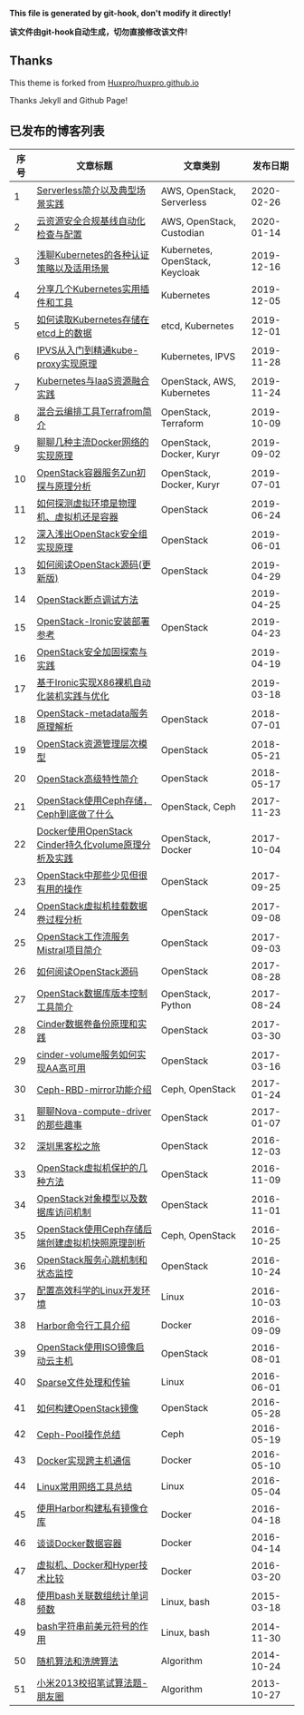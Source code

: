 **This file is generated by git-hook, don't modify it directly!**

**该文件由git-hook自动生成，切勿直接修改该文件!**

## Thanks

This theme is forked from [Huxpro/huxpro.github.io](https://github.com/Huxpro/huxpro.github.io)

Thanks Jekyll and Github Page!

## 已发布的博客列表

|序号|文章标题|文章类别|发布日期|
|----|----|----|----|
|1|[Serverless简介以及典型场景实践](http://int32bit.me/2020/02/26/Serverless简介以及典型场景实践)|AWS, OpenStack, Serverless|2020-02-26|
|2|[云资源安全合规基线自动化检查与配置](http://int32bit.me/2020/01/14/云资源安全合规基线自动化检查与配置)|AWS, OpenStack, Custodian|2020-01-14|
|3|[浅聊Kubernetes的各种认证策略以及适用场景](http://int32bit.me/2019/12/16/浅聊Kubernetes的各种认证策略以及适用场景)|Kubernetes, OpenStack, Keycloak|2019-12-16|
|4|[分享几个Kubernetes实用插件和工具](http://int32bit.me/2019/12/05/分享几个Kubernetes实用插件和工具)|Kubernetes|2019-12-05|
|5|[如何读取Kubernetes存储在etcd上的数据](http://int32bit.me/2019/12/01/如何读取Kubernetes存储在etcd上的数据)|etcd, Kubernetes|2019-12-01|
|6|[IPVS从入门到精通kube-proxy实现原理](http://int32bit.me/2019/11/28/IPVS从入门到精通kube-proxy实现原理)|Kubernetes, IPVS|2019-11-28|
|7|[Kubernetes与IaaS资源融合实践](http://int32bit.me/2019/11/24/Kubernetes与IaaS资源融合实践)|OpenStack, AWS, Kubernetes|2019-11-24|
|8|[混合云编排工具Terrafrom简介](http://int32bit.me/2019/10/09/混合云编排工具Terrafrom简介)|OpenStack, Terraform|2019-10-09|
|9|[聊聊几种主流Docker网络的实现原理](http://int32bit.me/2019/09/02/聊聊几种主流Docker网络的实现原理)|OpenStack, Docker, Kuryr|2019-09-02|
|10|[OpenStack容器服务Zun初探与原理分析](http://int32bit.me/2019/07/01/OpenStack容器服务Zun初探与原理分析)|OpenStack, Docker, Kuryr|2019-07-01|
|11|[如何探测虚拟环境是物理机、虚拟机还是容器](http://int32bit.me/2019/06/24/如何探测虚拟环境是物理机、虚拟机还是容器)|OpenStack|2019-06-24|
|12|[深入浅出OpenStack安全组实现原理](http://int32bit.me/2019/06/01/深入浅出OpenStack安全组实现原理)|OpenStack|2019-06-01|
|13|[如何阅读OpenStack源码(更新版)](http://int32bit.me/2019/04/29/如何阅读OpenStack源码(更新版))|OpenStack|2019-04-29|
|14|[OpenStack断点调试方法](http://int32bit.me/2019/04/25/OpenStack断点调试方法)||2019-04-25|
|15|[OpenStack-Ironic安装部署参考](http://int32bit.me/2019/04/23/OpenStack-Ironic安装部署参考)|OpenStack|2019-04-23|
|16|[OpenStack安全加固探索与实践](http://int32bit.me/2019/04/19/OpenStack安全加固探索与实践)||2019-04-19|
|17|[基于Ironic实现X86裸机自动化装机实践与优化](http://int32bit.me/2019/03/18/基于Ironic实现X86裸机自动化装机实践与优化)||2019-03-18|
|18|[OpenStack-metadata服务原理解析](http://int32bit.me/2018/07/01/OpenStack-metadata服务原理解析)|OpenStack|2018-07-01|
|19|[OpenStack资源管理层次模型](http://int32bit.me/2018/05/21/OpenStack资源管理层次模型)|OpenStack|2018-05-21|
|20|[OpenStack高级特性简介](http://int32bit.me/2018/05/17/OpenStack高级特性简介)|OpenStack|2018-05-17|
|21|[OpenStack使用Ceph存储，Ceph到底做了什么](http://int32bit.me/2017/11/23/OpenStack使用Ceph存储，Ceph到底做了什么)|OpenStack, Ceph|2017-11-23|
|22|[Docker使用OpenStack Cinder持久化volume原理分析及实践](http://int32bit.me/2017/10/04/Docker使用OpenStack-Cinder持久化volume原理分析及实践)|OpenStack, Docker|2017-10-04|
|23|[OpenStack中那些少见但很有用的操作](http://int32bit.me/2017/09/25/OpenStack中那些少见但很有用的操作)|OpenStack|2017-09-25|
|24|[OpenStack虚拟机挂载数据卷过程分析](http://int32bit.me/2017/09/08/OpenStack虚拟机挂载数据卷过程分析)|OpenStack|2017-09-08|
|25|[OpenStack工作流服务Mistral项目简介](http://int32bit.me/2017/09/03/OpenStack工作流服务Mistral项目简介)|OpenStack|2017-09-03|
|26|[如何阅读OpenStack源码](http://int32bit.me/2017/08/28/如何阅读OpenStack源码)|OpenStack|2017-08-28|
|27|[OpenStack数据库版本控制工具简介](http://int32bit.me/2017/08/24/OpenStack数据库版本控制工具简介)|OpenStack, Python|2017-08-24|
|28|[Cinder数据卷备份原理和实践](http://int32bit.me/2017/03/30/Cinder数据卷备份原理和实践)|OpenStack|2017-03-30|
|29|[cinder-volume服务如何实现AA高可用](http://int32bit.me/2017/03/16/cinder-volume服务如何实现AA高可用)|OpenStack|2017-03-16|
|30|[Ceph-RBD-mirror功能介绍](http://int32bit.me/2017/01/24/Ceph-RBD-mirror功能介绍)|Ceph, OpenStack|2017-01-24|
|31|[聊聊Nova-compute-driver的那些趣事](http://int32bit.me/2017/01/07/聊聊Nova-compute-driver的那些趣事)|OpenStack|2017-01-07|
|32|[深圳黑客松之旅](http://int32bit.me/2016/12/03/深圳黑客松之旅)|OpenStack|2016-12-03|
|33|[OpenStack虚拟机保护的几种方法](http://int32bit.me/2016/11/09/OpenStack虚拟机保护的几种方法)|OpenStack|2016-11-09|
|34|[OpenStack对象模型以及数据库访问机制](http://int32bit.me/2016/11/01/OpenStack对象模型以及数据库访问机制)|OpenStack|2016-11-01|
|35|[OpenStack使用Ceph存储后端创建虚拟机快照原理剖析](http://int32bit.me/2016/10/25/OpenStack使用Ceph存储后端创建虚拟机快照原理剖析)|Ceph, OpenStack|2016-10-25|
|36|[OpenStack服务心跳机制和状态监控](http://int32bit.me/2016/10/24/OpenStack服务心跳机制和状态监控)|OpenStack|2016-10-24|
|37|[配置高效科学的Linux开发环境](http://int32bit.me/2016/10/03/配置高效科学的Linux开发环境)|Linux|2016-10-03|
|38|[Harbor命令行工具介绍](http://int32bit.me/2016/09/09/Harbor命令行工具介绍)|Docker|2016-09-09|
|39|[OpenStack使用ISO镜像启动云主机](http://int32bit.me/2016/08/01/OpenStack使用ISO镜像启动云主机)|OpenStack|2016-08-01|
|40|[Sparse文件处理和传输](http://int32bit.me/2016/06/01/Sparse文件处理和传输)|Linux|2016-06-01|
|41|[如何构建OpenStack镜像](http://int32bit.me/2016/05/28/如何构建OpenStack镜像)|OpenStack|2016-05-28|
|42|[Ceph-Pool操作总结](http://int32bit.me/2016/05/19/Ceph-Pool操作总结)|Ceph|2016-05-19|
|43|[Docker实现跨主机通信](http://int32bit.me/2016/05/10/Docker实现跨主机通信)|Docker|2016-05-10|
|44|[Linux常用网络工具总结](http://int32bit.me/2016/05/04/Linux常用网络工具总结)|Linux|2016-05-04|
|45|[使用Harbor构建私有镜像仓库](http://int32bit.me/2016/04/18/使用Harbor构建私有镜像仓库)|Docker|2016-04-18|
|46|[谈谈Docker数据容器](http://int32bit.me/2016/04/14/谈谈Docker数据容器)|Docker|2016-04-14|
|47|[虚拟机、Docker和Hyper技术比较](http://int32bit.me/2016/03/20/虚拟机、Docker和Hyper技术比较)|Docker|2016-03-20|
|48|[使用bash关联数组统计单词频数](http://int32bit.me/2015/03/18/使用bash关联数组统计单词频数)|Linux, bash|2015-03-18|
|49|[bash字符串前美元符号的作用](http://int32bit.me/2014/11/30/bash字符串前美元符号的作用)|Linux, bash|2014-11-30|
|50|[随机算法和洗牌算法](http://int32bit.me/2014/10/24/随机算法和洗牌算法)|Algorithm|2014-10-24|
|51|[小米2013校招笔试算法题-朋友圈](http://int32bit.me/2013/10/27/小米2013校招笔试算法题-朋友圈)|Algorithm|2013-10-27|
